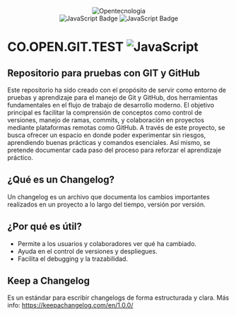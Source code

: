 <p align="center">
  <img src="https://openits.co/wp-content/uploads/2020/07/log-peque.png" alt="Opentecnologia"><br>
  <img src="https://img.shields.io/badge/language-JavaScript-yellow" alt="JavaScript Badge">
  <img src="https://img.shields.io/badge/Tributaria-Opentecnologia-green" alt="JavaScript Badge">
</p>

# CO.OPEN.GIT.TEST ![JavaScript](https://img.shields.io/badge/Retos-Git-blue)

## Repositorio para pruebas con GIT y GitHub

Este repositorio ha sido creado con el propósito de servir como entorno de pruebas y aprendizaje para el manejo de Git y GitHub, dos herramientas fundamentales en el flujo de trabajo de desarrollo moderno. El objetivo principal es facilitar la comprensión de conceptos como control de versiones, manejo de ramas, commits, y colaboración en proyectos mediante plataformas remotas como GitHub. A través de este proyecto, se busca ofrecer un espacio en donde poder experimentar sin riesgos, aprendiendo buenas prácticas y comandos esenciales. Así mismo, se pretende documentar cada paso del proceso para reforzar el aprendizaje práctico.

## ¿Qué es un Changelog?

Un changelog es un archivo que documenta los cambios importantes realizados en un proyecto a lo largo del tiempo, versión por versión.

## ¿Por qué es útil?

- Permite a los usuarios y colaboradores ver qué ha cambiado.
- Ayuda en el control de versiones y despliegues.
- Facilita el debugging y la trazabilidad.

## Keep a Changelog

Es un estándar para escribir changelogs de forma estructurada y clara. Más info: https://keepachangelog.com/en/1.0.0/
